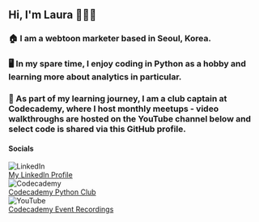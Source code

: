 ## Hi, I'm Laura 👱‍♀️👋 

### 🏠 I am a webtoon marketer based in Seoul, Korea. 

### 🖥️ In my spare time, I enjoy coding in Python as a hobby and learning more about analytics in particular. 

### 🤝 As part of my learning journey, I am a club captain at Codecademy, where I host monthly meetups - video walkthroughs are hosted on the YouTube channel below and select code is shared via this GitHub profile.  

#### Socials
![LinkedIn](https://img.shields.io/badge/linkedin-000000?style=for-the-badge&logo=linkedin&logoColor=blue) 
<br>
[My LinkedIn Profile](https://www.linkedin.com/in/lauranikulski/) 
<br>
![Codecademy](https://img.shields.io/badge/codecademy-000000?style=for-the-badge&logo=codecademy&logoColor=gray) 
<br>
[Codecademy Python Club](https://community.codecademy.com/c/python-club/)
<br>
![YouTube](https://img.shields.io/badge/youtube-000000?style=for-the-badge&logo=youtube&logoColor=red) 
<br>
[Codecademy Event Recordings](https://www.youtube.com/channel/UCyAqZBaUeQkZTLIZOd2JHSQ)
